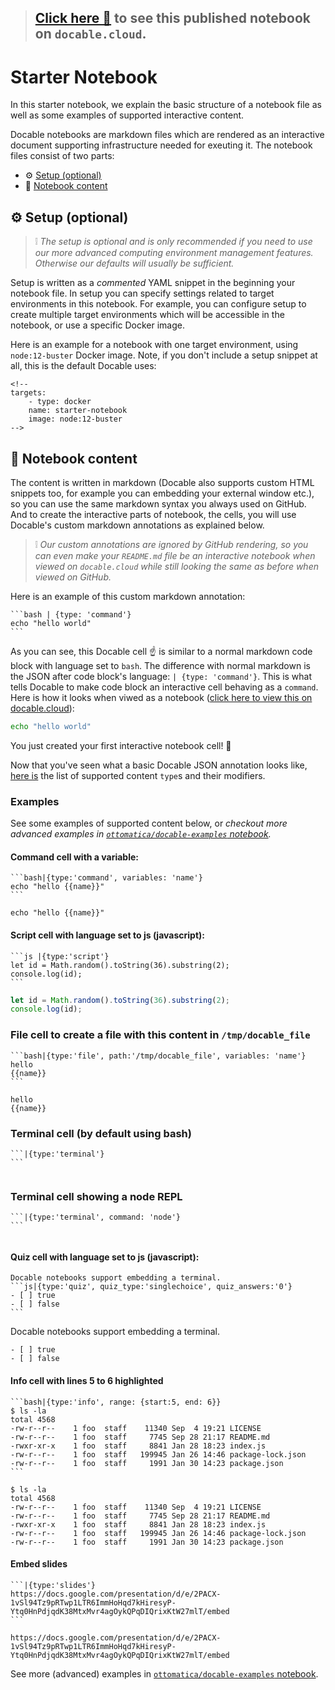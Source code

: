 <!-- 
targets:
    - type: docker
      name: starter-notebook
      image: node:12-buster
-->

> ## [Click here 📒](https://docable.cloud/ottomatica/docable-starter-template/starter-notebook.md) to see this published notebook on `docable.cloud`.

# Starter Notebook

In this starter notebook, we explain the basic structure of a notebook file as well as some examples of supported interactive content.

Docable notebooks are markdown files which are rendered as an interactive document supporting infrastructure needed for exeuting it. The notebook files consist of two parts:

- ⚙ [Setup (optional)](#-setup-optional)
- 📄 [Notebook content](#-notebook-content)

## ⚙ Setup (optional)

> ❕ _The setup is optional and is only recommended if you need to use our more advanced computing environment management features. Otherwise our defaults will usually be sufficient._

Setup is written as a _commented_ YAML snippet in the beginning your notebook file. In setup you can specify settings related to target environments in this notebook. For example, you can configure setup to create multiple target environments which will be accessible in the notebook, or use a specific Docker image.

Here is an example for a notebook with one target environment, using `node:12-buster` Docker image. Note, if you don't include a setup snippet at all, this is the default Docable uses:

    <!-- 
    targets:
        - type: docker
        name: starter-notebook
        image: node:12-buster
    -->

## 📄 Notebook content

The content is written in markdown (Docable also supports custom HTML snippets too, for example you can embedding your external window etc.), so you can use the same markdown syntax you always used on GitHub. And to create the interactive parts of notebook, the cells, you will use Docable's custom markdown annotations as explained below.

> ❕ _Our custom annotations are ignored by GitHub rendering, so you can even make your `README.md` file be an interactive notebook when viewed on `docable.cloud` while still looking the same as before when viewed on GitHub._

Here is an example of this custom markdown annotation:

    ```bash | {type: 'command'}
    echo "hello world"
    ```

As you can see, this Docable cell ☝ is similar to a normal markdown code block with language set to `bash`. The difference with normal markdown is the JSON after code block's language: `| {type: 'command'}`. This is what tells Docable to make code block an interactive cell behaving as a `command`. Here is how it looks when viwed as a notebook ([click here to view this on docable.cloud](https://docable.cloud/ottomatica/docable-starter-template/starter-notebook.md)):

```bash | {type: 'command'}
echo "hello world"
```

You just created your first interactive notebook cell! 🎉

Now that you've seen what a basic Docable JSON annotation looks like, [here is](https://github.com/ottomatica/docable-notebooks#quick-reference) the list of supported content `type`s and their modifiers. 
### Examples

See some examples of supported content below, or _checkout more advanced examples in [`ottomatica/docable-examples` notebook](https://docable.cloud/ottomatica/docable-examples)._

#### Command cell with a variable:

    ```bash|{type:'command', variables: 'name'}
    echo "hello {{name}}"
    ```

```bash|{type:'command', variables: 'name'}
echo "hello {{name}}"
```

#### Script cell with language set to js (javascript):

    ```js |{type:'script'}
    let id = Math.random().toString(36).substring(2);
    console.log(id);
    ```

```js |{type:'script'}
let id = Math.random().toString(36).substring(2);
console.log(id);
```

### File cell to create a file with this content in `/tmp/docable_file`

    ```bash|{type:'file', path:'/tmp/docable_file', variables: 'name'}
    hello 
    {{name}}
    ```

```bash|{type:'file', path:'/tmp/docable_file', variables: 'name'}
hello 
{{name}}
```

### Terminal cell (by default using bash)

    ```|{type:'terminal'}
    ```

```|{type:'terminal'}
```

### Terminal cell showing a node REPL

    ```|{type:'terminal', command: 'node'}
    ```

```|{type:'terminal', command: 'node'}
```

#### Quiz cell with language set to js (javascript):

    Docable notebooks support embedding a terminal.
    ```js|{type:'quiz', quiz_type:'singlechoice', quiz_answers:'0'}
    - [ ] true
    - [ ] false
    ```

Docable notebooks support embedding a terminal.
```js|{type:'quiz', quiz_type:'singlechoice', quiz_answers:'0'}
- [ ] true
- [ ] false
```

#### Info cell with lines 5 to 6 highlighted

    ```bash|{type:'info', range: {start:5, end: 6}}
    $ ls -la
    total 4568
    -rw-r--r--    1 foo  staff    11340 Sep  4 19:21 LICENSE
    -rw-r--r--    1 foo  staff     7745 Sep 28 21:17 README.md
    -rwxr-xr-x    1 foo  staff     8841 Jan 28 18:23 index.js
    -rw-r--r--    1 foo  staff   199945 Jan 26 14:46 package-lock.json
    -rw-r--r--    1 foo  staff     1991 Jan 30 14:23 package.json
    ```

```bash|{type:'info', range: {start:5, end: 6}}
$ ls -la
total 4568
-rw-r--r--    1 foo  staff    11340 Sep  4 19:21 LICENSE
-rw-r--r--    1 foo  staff     7745 Sep 28 21:17 README.md
-rwxr-xr-x    1 foo  staff     8841 Jan 28 18:23 index.js
-rw-r--r--    1 foo  staff   199945 Jan 26 14:46 package-lock.json
-rw-r--r--    1 foo  staff     1991 Jan 30 14:23 package.json
```

#### Embed slides

    ```|{type:'slides'}
    https://docs.google.com/presentation/d/e/2PACX-1vSl94Tz9pRTwp1LTR6ImmHoHqd7kHiresyP-Ytq0HnPdjqdK38MtxMvr4agOykQPqDIQrixKtW27mlT/embed
    ```

```|{type:'slides'}
https://docs.google.com/presentation/d/e/2PACX-1vSl94Tz9pRTwp1LTR6ImmHoHqd7kHiresyP-Ytq0HnPdjqdK38MtxMvr4agOykQPqDIQrixKtW27mlT/embed
```

See more (advanced) examples in [`ottomatica/docable-examples` notebook](https://docable.cloud/ottomatica/docable-examples).
